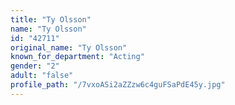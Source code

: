 ```yaml
---
title: "Ty Olsson"
name: "Ty Olsson"
id: "42711"
original_name: "Ty Olsson"
known_for_department: "Acting"
gender: "2"
adult: "false"
profile_path: "/7vxoASi2aZZzw6c4guFSaPdE45y.jpg"
---
```

